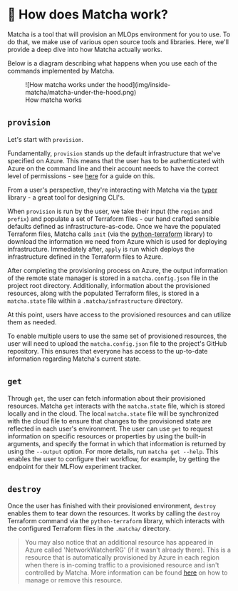 # :thinking: How does Matcha work?

Matcha is a tool that will provision an MLOps environment for you to use. To do that, we make use of various open source tools and libraries. Here, we'll provide a deep dive into how Matcha actually works.

Below is a diagram describing what happens when you use each of the commands implemented by Matcha.

<figure markdown>
  ![How matcha works under the hood](img/inside-matcha/matcha-under-the-hood.png)
  <figcaption>How matcha works</figcaption>
</figure>

## `provision`

Let's start with `provision`.

Fundamentally, `provision` stands up the default infrastructure that we've specified on Azure. This means that the user has to be authenticated with Azure on the command line and their account needs to have the correct level of permissions - see [here](azure-permissions.md) for a guide on this.

From a user's perspective, they're interacting with Matcha via the [typer](https://typer.tiangolo.com/) library - a great tool for designing CLI's.

When `provision` is run by the user, we take their input (the `region` and `prefix`) and populate a set of Terraform files - our hand crafted sensible defaults defined as infrastructure-as-code. Once we have the populated Terraform files, Matcha calls `init` (via the [python-terraform](https://github.com/beelit94/python-terraform) library) to download the information we need from Azure which is used for deploying infrastructure. Immediately after, `apply` is run which deploys the infrastructure defined in the Terraform files to Azure.

After completing the provisioning process on Azure, the output information of the remote state manager is stored in a `matcha.config.json` file in the project root directory. Additionally, information about the provisioned resources, along with the populated Terraform files, is stored in a `matcha.state` file within a `.matcha/infrastructure` directory.

At this point, users have access to the provisioned resources and can utilize them as needed.

To enable multiple users to use the same set of provisioned resources, the user will need to upload the `matcha.config.json` file to the project's GitHub repository. This ensures that everyone has access to the up-to-date information regarding Matcha's current state.

## `get`

Through `get`, the user can fetch information about their provisioned resources. Matcha `get` interacts with the `matcha.state` file, which is stored locally and in the cloud. The local `matcha.state` file will be synchronized with the cloud file to ensure that changes to the provisioned state are reflected in each user's environment.
The user can use `get` to request information on specific resources or properties by using the built-in arguments, and specify the format in which that information is returned by using the `--output` option. For more details, run `matcha get --help`. This enables the user to configure their workflow, for example, by getting the endpoint for their MLFlow experiment tracker.

## `destroy`

Once the user has finished with their provisioned environment, `destroy` enables them to tear down the resources. It works by calling the `destroy` Terraform command via the `python-terraform` library, which interacts with the configured Terraform files in the `.matcha/` directory.

> You may also notice that an additional resource has appeared in Azure called 'NetworkWatcherRG' (if it wasn't already there). This is a resource that is automatically provisioned by Azure in each region when there is in-coming traffic to a provisioned resource and isn't controlled by Matcha. More information can be found [here](https://learn.microsoft.com/en-us/azure/network-watcher/network-watcher-monitoring-overview) on how to manage or remove this resource.
